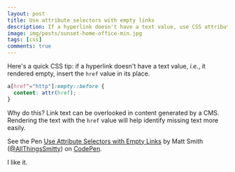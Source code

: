 ```yaml
---
layout: post
title: Use attribute selectors with empty links
description: If a hyperlink doesn't have a text value, use CSS attribute selectors to insert the href value in its place.
image: img/posts/sunset-home-office-min.jpg
tags: [css]
comments: true
---
```


Here's a quick CSS tip: if a hyperlink doesn't have a text value, _i.e._, it rendered empty, insert the `href` value in its place.

```css
a[href^="http"]:empty::before {
  content: attr(href);
}
```

Why do this? Link text can be overlooked in content generated by a CMS. Rendering the text with the `href` value will help identify missing text more easily.

<div class="embed">
  <p data-height="450" data-theme-id="0" data-slug-hash="zBzXRx" data-default-tab="result" data-user="AllThingsSmitty" data-embed-version="2" data-pen-title="Use Attribute Selectors with Empty Links" class="codepen">See the Pen <a href="http://codepen.io/AllThingsSmitty/pen/zBzXRx/">Use Attribute Selectors with Empty Links</a> by Matt Smith (<a href="http://codepen.io/AllThingsSmitty">@AllThingsSmitty</a>) on <a href="http://codepen.io">CodePen</a>.</p>
  <script async src="https://production-assets.codepen.io/assets/embed/ei.js"></script>
</div>

I like it.
